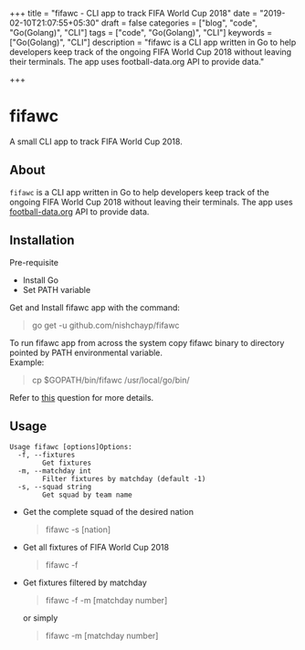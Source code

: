+++
title = "fifawc - CLI app to track FIFA World Cup 2018"
date = "2019-02-10T21:07:55+05:30"
draft = false
categories = ["blog", "code", "Go(Golang)", "CLI"]
tags = ["code", "Go(Golang)", "CLI"]
keywords = ["Go(Golang)", "CLI"]
description = "fifawc is a CLI app written in Go to help developers keep track of the ongoing FIFA World Cup 2018 without leaving their terminals. The app uses football-data.org API to provide data."

+++

# fifawc
A small CLI app to track FIFA World Cup 2018.

## About
`fifawc` is a CLI app written in Go to help developers keep track of the ongoing FIFA World Cup 2018 without leaving their terminals. 
The app uses [football-data.org](https://www.football-data.org/) API to provide data.

## Installation
Pre-requisite
- Install Go
- Set PATH variable

Get and Install fifawc app with the command:
> go get -u github.com/nishchayp/fifawc

To run fifawc app from across the system copy fifawc binary to directory pointed by PATH environmental variable.\
Example:
> cp  $GOPATH/bin/fifawc /usr/local/go/bin/

Refer to [this](https://unix.stackexchange.com/questions/18304/how-to-run-my-own-program-without-specifying-its-path) question for more details.

## Usage
```
Usage fifawc [options]Options:
  -f, --fixtures
    	Get fixtures
  -m, --matchday int
    	Filter fixtures by matchday (default -1)
  -s, --squad string
    	Get squad by team name
```

- Get the complete squad of the desired nation
  > fifawc -s [nation]
- Get all fixtures of FIFA World Cup 2018
  > fifawc -f
- Get fixtures filtered by matchday
  > fifawc -f -m [matchday number]
  
  or simply
  > fifawc -m [matchday number]

